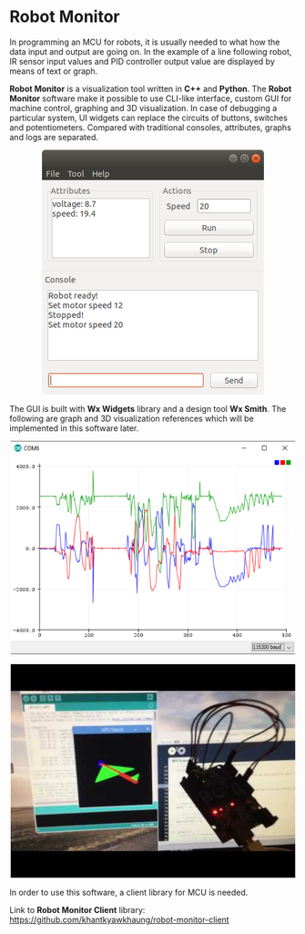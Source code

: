 # Robot Monitor
In programming an MCU for robots, it is usually needed to what how the data input and output are going on. In the example of a line following robot, IR sensor input values and PID controller output value are displayed by means of text or graph.

**Robot Monitor** is a visualization tool written in **C++** and **Python**. The **Robot Monitor** software make it possible to use CLI-like interface, custom GUI for machine control, graphing and 3D visualization. In case of debugging a particular system, UI widgets can replace the circuits of buttons, switches and potentiometers. Compared with traditional consoles, attributes, graphs and logs are separated.

<p align="center"><img src="./doc/images/UI-Prototype.png" alt="UI design"></img></p>

The GUI is built with **Wx Widgets** library and a design tool **Wx Smith**.
The following are graph and 3D visualization references which will be implemented in this software later.

<p align="center"><img src="./doc/images/SerialPlotter.png" alt="Graph output example" width="500" height="375"></img></p>
<p align="center"><img src="./doc/images/IMU-Visualization.jpg" alt="3D visualization example" width="500" height="375"></img></p>

In order to use this software, a client library for MCU is needed.

Link to **Robot Monitor Client** library: https://github.com/khantkyawkhaung/robot-monitor-client

